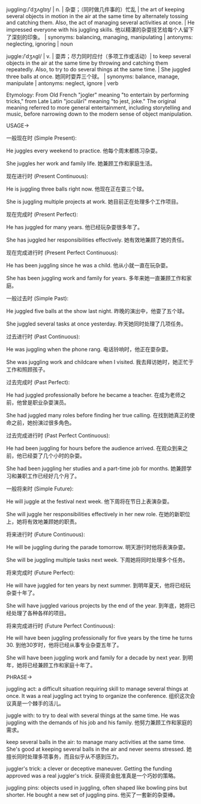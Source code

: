 juggling:/ˈdʒʌɡlɪŋ/ | n. | 杂耍；（同时做几件事的）忙乱 | the art of keeping several objects in motion in the air at the same time by alternately tossing and catching them.  Also, the act of managing several activities at once. | He impressed everyone with his juggling skills. 他以精湛的杂耍技艺给每个人留下了深刻的印象。 | synonyms: balancing, managing, manipulating | antonyms: neglecting, ignoring | noun

juggle:/ˈdʒʌɡl/ | v. | 耍弄；尽力同时应付（多项工作或活动）| to keep several objects in the air at the same time by throwing and catching them repeatedly. Also, to try to do several things at the same time. |  She juggled three balls at once. 她同时耍弄三个球。 | synonyms: balance, manage, manipulate | antonyms: neglect, ignore | verb


Etymology:
From Old French "jogler" meaning "to entertain by performing tricks," from Late Latin "joculārī" meaning "to jest, joke."  The original meaning referred to more general entertainment, including storytelling and music, before narrowing down to the modern sense of object manipulation.


USAGE->

一般现在时 (Simple Present):

He juggles every weekend to practice. 他每个周末都练习杂耍。

She juggles her work and family life. 她兼顾工作和家庭生活。


现在进行时 (Present Continuous):

He is juggling three balls right now. 他现在正在耍三个球。

She is juggling multiple projects at work. 她目前正在处理多个工作项目。


现在完成时 (Present Perfect):

He has juggled for many years. 他已经玩杂耍很多年了。

She has juggled her responsibilities effectively. 她有效地兼顾了她的责任。


现在完成进行时 (Present Perfect Continuous):

He has been juggling since he was a child. 他从小就一直在玩杂耍。

She has been juggling work and family for years. 多年来她一直兼顾工作和家庭。


一般过去时 (Simple Past):

He juggled five balls at the show last night. 昨晚的演出中，他耍了五个球。

She juggled several tasks at once yesterday. 昨天她同时处理了几项任务。


过去进行时 (Past Continuous):

He was juggling when the phone rang. 电话铃响时，他正在耍杂耍。

She was juggling work and childcare when I visited. 我去拜访她时，她正忙于工作和照顾孩子。


过去完成时 (Past Perfect):

He had juggled professionally before he became a teacher. 在成为老师之前，他曾是职业杂耍演员。

She had juggled many roles before finding her true calling. 在找到她真正的使命之前，她扮演过很多角色。


过去完成进行时 (Past Perfect Continuous):

He had been juggling for hours before the audience arrived. 在观众到来之前，他已经耍了几个小时的杂耍。

She had been juggling her studies and a part-time job for months. 她兼顾学习和兼职工作已经好几个月了。


一般将来时 (Simple Future):

He will juggle at the festival next week. 他下周将在节日上表演杂耍。

She will juggle her responsibilities effectively in her new role. 在她的新职位上，她将有效地兼顾她的职责。


将来进行时 (Future Continuous):

He will be juggling during the parade tomorrow. 明天游行时他将表演杂耍。

She will be juggling multiple tasks next week. 下周她将同时处理多个任务。


将来完成时 (Future Perfect):

He will have juggled for ten years by next summer. 到明年夏天，他将已经玩杂耍十年了。

She will have juggled various projects by the end of the year. 到年底，她将已经处理了各种各样的项目。


将来完成进行时 (Future Perfect Continuous):

He will have been juggling professionally for five years by the time he turns 30. 到他30岁时，他将已经从事专业杂耍五年了。

She will have been juggling work and family for a decade by next year. 到明年，她将已经兼顾工作和家庭十年了。



PHRASE->

juggling act:  a difficult situation requiring skill to manage several things at once.  It was a real juggling act trying to organize the conference. 组织这次会议真是一个棘手的活儿。

juggle with: to try to deal with several things at the same time.  He was juggling with the demands of his job and his family. 他努力兼顾工作和家庭的需求。

keep several balls in the air:  to manage many activities at the same time.  She's good at keeping several balls in the air and never seems stressed. 她擅长同时处理多项事务，而且似乎从不感到压力。

juggler's trick: a clever or deceptive maneuver.  Getting the funding approved was a real juggler's trick.  获得资金批准真是一个巧妙的策略。

juggling pins: objects used in juggling, often shaped like bowling pins but shorter. He bought a new set of juggling pins. 他买了一套新的杂耍棒。
